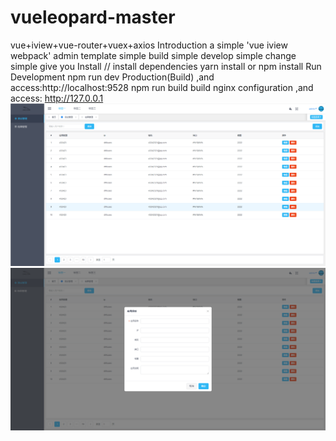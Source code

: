 # vueleopard-master
vue+iview+vue-router+vuex+axios
Introduction
a simple 'vue iview webpack' admin template
simple build
simple develop
simple change
simple give you
Install
// install dependencies
yarn install
or
npm install
Run
Development
npm run dev
Production(Build) ,and access:http://localhost:9528
npm run build
build nginx configuration ,and access: http://127.0.0.1
![项目图片1](https://github.com/usernameus/Data_C/blob/master/pic1.png)
![项目图片](https://github.com/usernameus/Data_C/blob/master/pic2.png)
